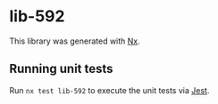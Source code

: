 # lib-592

This library was generated with [Nx](https://nx.dev).

## Running unit tests

Run `nx test lib-592` to execute the unit tests via [Jest](https://jestjs.io).
